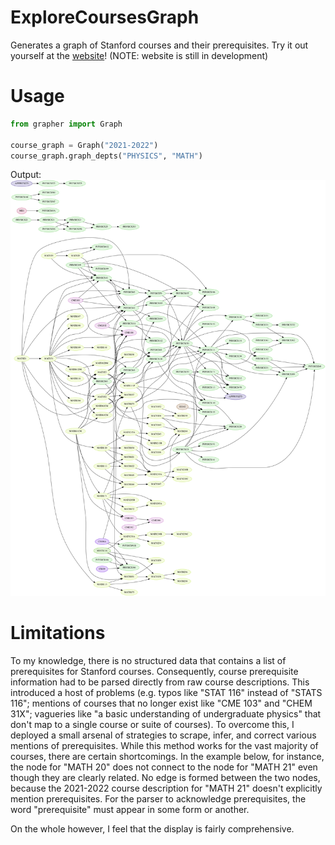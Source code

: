 # ExploreCoursesGraph

Generates a graph of Stanford courses and their prerequisites. Try it out yourself at the [website](https://github.com/FlyingWorkshop/ExploreCoursesGraph/deployments/activity_log?environment=github-pages)! (NOTE: website is still in development)

# Usage
```python
from grapher import Graph

course_graph = Graph("2021-2022")
course_graph.graph_depts("PHYSICS", "MATH")
```

Output:
![alt text](https://github.com/FlyingWorkshop/ExploreCoursesGraph/blob/main/showcase.gv.png)


# Limitations

To my knowledge, there is no structured data that contains a list of prerequisites for Stanford courses. Consequently, course prerequisite information had to be parsed directly from raw course descriptions. This introduced a host of problems (e.g. typos like "STAT 116" instead of "STATS 116"; mentions of courses that no longer exist like "CME 103" and "CHEM 31X"; vagueries like "a basic understanding of undergraduate physics" that don't map to a single course or suite of courses). To overcome this, I deployed a small arsenal of strategies to scrape, infer, and correct various mentions of prerequisites. While this method works for the vast majority of courses, there are certain shortcomings. In the example below, for instance, the node for "MATH 20" does not connect to the node for "MATH 21" even though they are clearly related. No edge is formed between the two nodes, because the 2021-2022 course description for "MATH 21" doesn't explicitly mention prerequisites. For the parser to acknowledge prerequisites, the word "prerequisite" must appear in some form or another. 

On the whole however, I feel that the display is fairly comprehensive.
